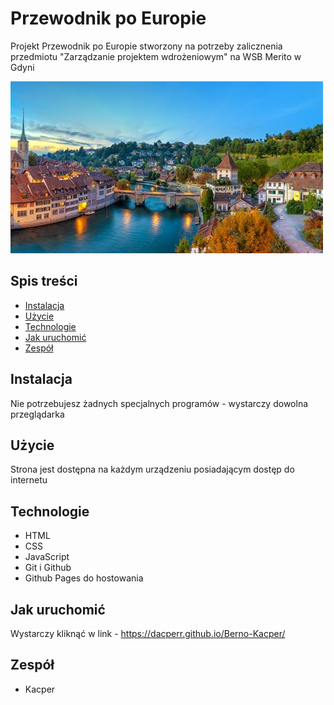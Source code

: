 # Przewodnik po Europie
Projekt Przewodnik po Europie stworzony na potrzeby zalicznenia przedmiotu "Zarządzanie projektem wdrożeniowym" na WSB Merito w Gdyni

![Podgląd projektu](img/berno.jpg)

## Spis treści
- [Instalacja](#instalacja)
- [Użycie](#użycie)
- [Technologie](#technologie)
- [Jak uruchomić](#jak-uruchomić)
- [Zespół](#zespół)

## Instalacja
Nie potrzebujesz żadnych specjalnych programów - wystarczy dowolna przeglądarka

## Użycie
Strona jest dostępna na każdym urządzeniu posiadającym dostęp do internetu

## Technologie
- HTML
- CSS
- JavaScript
- Git i Github
- Github Pages do hostowania

## Jak uruchomić
Wystarczy kliknąć w link - https://dacperr.github.io/Berno-Kacper/

## Zespół
- Kacper
